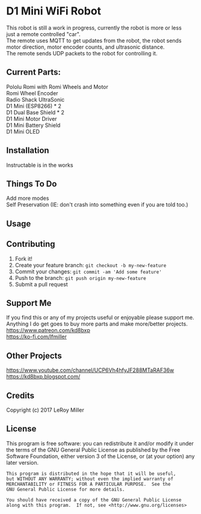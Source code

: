 # D1 Mini WiFi Robot

This robot is still a work in progress, currently the robot is more or less  
just a remote controlled "car".  
The remote uses MQTT to get updates from the robot, the robot sends motor direction, motor encoder counts, and ultrasonic distance.  
The remote sends UDP packets to the robot for controlling it.  

## Current Parts:  
Pololu Romi with Romi Wheels and Motor  
Romi Wheel Encoder  
Radio Shack UltraSonic  
D1 Mini (ESP8266) * 2  
D1 Dual Base Shield * 2  
D1 Mini Motor Driver  
D1 Mini Battery Shield  
D1 Mini OLED  

## Installation

Instructable is in the works  

## Things To Do

Add more modes  
Self Preservation (IE: don't crash into something even if you are told too.)  

## Usage

## Contributing

1. Fork it!
2. Create your feature branch: `git checkout -b my-new-feature`
3. Commit your changes: `git commit -am 'Add some feature'`
4. Push to the branch: `git push origin my-new-feature`
5. Submit a pull request

## Support Me

If you find this or any of my projects useful or enjoyable please support me.  
Anything I do get goes to buy more parts and make more/better projects.  
https://www.patreon.com/kd8bxp  
https://ko-fi.com/lfmiller  

## Other Projects

https://www.youtube.com/channel/UCP6Vh4hfyJF288MTaRAF36w  
https://kd8bxp.blogspot.com/  


## Credits

Copyright (c) 2017 LeRoy Miller

## License

This program is free software: you can redistribute it and/or modify
    it under the terms of the GNU General Public License as published by
    the Free Software Foundation, either version 3 of the License, or
    (at your option) any later version.

    This program is distributed in the hope that it will be useful,
    but WITHOUT ANY WARRANTY; without even the implied warranty of
    MERCHANTABILITY or FITNESS FOR A PARTICULAR PURPOSE.  See the
    GNU General Public License for more details.

    You should have received a copy of the GNU General Public License
    along with this program.  If not, see <http://www.gnu.org/licenses>
